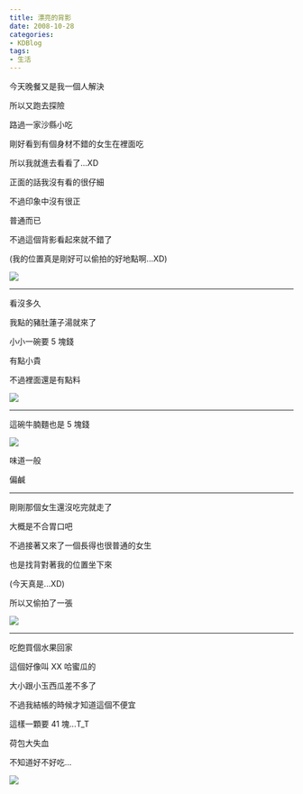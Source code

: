 ```yaml
---
title: 漂亮的背影
date: 2008-10-28
categories:
- KDBlog
tags:
- 生活
---
```

今天晚餐又是我一個人解決

所以又跑去探險

路過一家沙縣小吃

剛好看到有個身材不錯的女生在裡面吃

所以我就進去看看了...XD

正面的話我沒有看的很仔細

不過印象中沒有很正

普通而已

不過這個背影看起來就不錯了

(我的位置真是剛好可以偷拍的好地點啊...XD)

![]({{urls.media}}/KDBlog/2008/10/28/IMAG0151.jpg)

---

看沒多久

我點的豬肚蓮子湯就來了

小小一碗要 5 塊錢

有點小貴

不過裡面還是有點料

![]({{urls.media}}/KDBlog/2008/10/28/IMAG0152.jpg)

---

這碗牛腩麵也是 5 塊錢

![]({{urls.media}}/KDBlog/2008/10/28/IMAG0153.jpg)

味道一般

偏鹹

---

剛剛那個女生還沒吃完就走了

大概是不合胃口吧

不過接著又來了一個長得也很普通的女生

也是找背對著我的位置坐下來

(今天真是...XD)

所以又偷拍了一張

![]({{urls.media}}/KDBlog/2008/10/28/IMAG0154.jpg)

---

吃飽買個水果回家

這個好像叫 XX 哈蜜瓜的

大小跟小玉西瓜差不多了

不過我結帳的時候才知道這個不便宜

這樣一顆要 41 塊...T_T

荷包大失血

不知道好不好吃...

![]({{urls.media}}/KDBlog/2008/10/28/IMAG0155.jpg)

